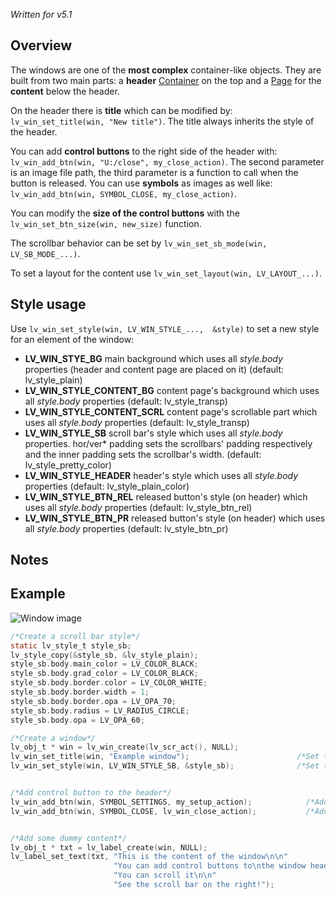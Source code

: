 _Written for v5.1_

## Overview

The windows are one of the **most complex** container-like objects. They are built from two main parts: a **header** [Container](/Container) on the top and a [Page](/Page) for the **content** below the header. 

On the header there is **title** which can be modified by: `lv_win_set_title(win, "New title")`. The title always inherits the style of the header.

You can add **control buttons** to the right side of the header with: `lv_win_add_btn(win, "U:/close", my_close_action)`. The second parameter is an image file path, the third parameter is a function to call when the button is released. You can use **symbols** as images as well like: `lv_win_add_btn(win, SYMBOL_CLOSE, my_close_action)`. 

You can modify the **size of the control buttons** with the `lv_win_set_btn_size(win, new_size)` function.

The scrollbar behavior can be set by `lv_win_set_sb_mode(win, LV_SB_MODE_...)`.

To set a layout for the content use `lv_win_set_layout(win, LV_LAYOUT_...)`. 

## Style usage

Use `lv_win_set_style(win, LV_WIN_STYLE_...,  &style)` to set a new style for an element of the window:

- **LV_WIN_STYE_BG** main background which uses all _style.body_ properties (header and content page are placed on it) (default: lv_style_plain)
- **LV_WIN_STYLE_CONTENT_BG** content page's background which uses all _style.body_ properties (default: lv_style_transp)
- **LV_WIN_STYLE_CONTENT_SCRL** content page's scrollable part which uses all _style.body_ properties (default: lv_style_transp)
- **LV_WIN_STYLE_SB** scroll bar's style which uses all _style.body_ properties. hor/ver* padding sets the scrollbars' padding respectively and the inner padding sets the scrollbar's width.  (default: lv_style_pretty_color)
- **LV_WIN_STYLE_HEADER** header's style which uses all _style.body_ properties (default: lv_style_plain_color)
- **LV_WIN_STYLE_BTN_REL** released button's style (on header) which uses all _style.body_ properties (default: lv_style_btn_rel)
- **LV_WIN_STYLE_BTN_PR** released button's style (on header) which uses all _style.body_ properties (default: lv_style_btn_pr)

## Notes

## Example
![Window image](http://docs.littlevgl.com/img/window-lv_win.png)
```c
/*Create a scroll bar style*/
static lv_style_t style_sb;
lv_style_copy(&style_sb, &lv_style_plain);
style_sb.body.main_color = LV_COLOR_BLACK;
style_sb.body.grad_color = LV_COLOR_BLACK;
style_sb.body.border.color = LV_COLOR_WHITE;
style_sb.body.border.width = 1;
style_sb.body.border.opa = LV_OPA_70;
style_sb.body.radius = LV_RADIUS_CIRCLE;
style_sb.body.opa = LV_OPA_60;

/*Create a window*/
lv_obj_t * win = lv_win_create(lv_scr_act(), NULL);
lv_win_set_title(win, "Example window");                        /*Set the title*/
lv_win_set_style(win, LV_WIN_STYLE_SB, &style_sb);              /*Set the scroll bar style*/


/*Add control button to the header*/
lv_win_add_btn(win, SYMBOL_SETTINGS, my_setup_action);            /*Add a setup button*/
lv_win_add_btn(win, SYMBOL_CLOSE, lv_win_close_action);           /*Add close button and use built-in close action*/


/*Add some dummy content*/
lv_obj_t * txt = lv_label_create(win, NULL);
lv_label_set_text(txt, "This is the content of the window\n\n"
                       "You can add control buttons to\nthe window header\n\n"
                       "You can scroll it\n\n"
                       "See the scroll bar on the right!");
```
